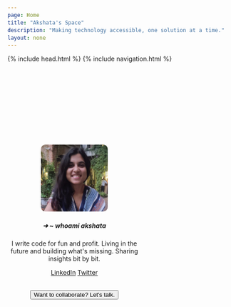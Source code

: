 ```yaml
---
page: Home
title: "Akshata's Space"
description: "Making technology accessible, one solution at a time."
layout: none
---
```


{% include head.html %}
{% include navigation.html %}

<!-- {% include notification.html %} -->

<section class="hero is-medium" style="max-height: 100vh; overflow: hidden;">
    <div style="padding: 156px 0; max-width: 300px; text-align: center;" class="container content">
        <figure>
            <img width='150px' height='150px' style="border-radius: 10px;" src='/assets/akshata_alt.jpg'>
        </figure>
        <h5><span class='is-size-6 has-text-weight-normal'>➜  ~ whoami</span> akshata</h5>
        <p>I write code for fun and profit. Living in the future and building what's missing. Sharing insights bit by bit. </p>
        <p>
            <span class='tag'><a href='https://www.linkedin.com/in/iamaatoh/' target='_blank'>LinkedIn</a></span>
            <span class='tag'><a href='https://twitter.com/iamaatoh' target='_blank'>Twitter</a></span>
        </p>
        <br/>
        <a href='https://akshata.youcanbook.me/' target='_blank'>
            <button class="button is-dark">Want to collaborate? Let's talk.</button>
        </a>
    </div>
</section>
